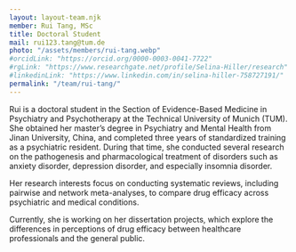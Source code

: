 ```yaml
---
layout: layout-team.njk
member: Rui Tang, MSc
title: Doctoral Student
mail: rui123.tang@tum.de
photo: "/assets/members/rui-tang.webp"
#orcidLink: "https://orcid.org/0000-0003-0041-7722"
#rgLink: "https://www.researchgate.net/profile/Selina-Hiller/research"
#linkedinLink: "https://www.linkedin.com/in/selina-hiller-758727191/"
permalink: "/team/rui-tang/"
---
```


Rui is a doctoral student in the Section of Evidence-Based Medicine in Psychiatry and Psychotherapy at the Technical University of Munich (TUM). She obtained her master’s degree in Psychiatry and Mental Health from Jinan University, China, and completed three years of standardized training as a psychiatric resident. During that time, she conducted several research on the pathogenesis and pharmacological treatment of disorders such as anxiety disorder, depression disorder, and especially insomnia disorder.

Her research interests focus on conducting systematic reviews, including pairwise and network meta-analyses, to compare drug efficacy across psychiatric and medical conditions.

Currently, she is working on her dissertation projects, which explore the differences in perceptions of drug efficacy between healthcare professionals and the general public.

